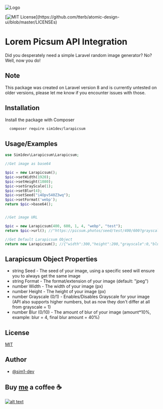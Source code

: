
![Logo](https://laravel.com/img/logotype.min.svg)

[![MIT License](https://img.shields.io/apm/l/atomic-design-ui.svg?)](https://github.com/tterb/atomic-design-ui/blob/master/LICENSEs)
# Lorem Picsum API Integration

Did you desperately need a simple Laravel random image generator? No? Well, now you do!
## Note

This package was created on Laravel version 8 and is currently untested on older versions, please let me know if you encounter issues with those.


## Installation

Install the package with Composer

```bash
  composer require sim1dev/larapicsum
```
    
## Usage/Examples

```php
use Sim1dev\Larapicsum\Larapicsum;

//Get image as base64

$pic = new Larapicsum();
$pic->setWidth(1920);
$pic->setHeight(1080);
$pic->setGrayScale(1);
$pic->setBlur(4);
$pic->setSeed("i4Opv540Z3wq");
$pic->setFormat('webp');
return $pic->base64();


//Get image URL

$pic = new Larapicsum(400, 600, 1, 4, "webp", "test");
return $pic->url(); //"https://picsum.photos/seed/test/400/600?grayscale=1&blur=4.webp"

//Get Default Larapicsum Object
return new Larapicsum(); //{"width":300,"height":200,"grayscale":0,"blur":0,"format":"jpeg","seed":"","url":"https://picsum.photos/300/200?grayscale=0&blur=0.jpeg"}

```


## Larapicsum Object Properties

- string Seed - The seed of your image, using a specific seed will ensure you to always get the same image
- string Format - The format/extension of your image (default: "jpeg")
- number Width - The width of your image (px)
- number Height - The height of your image (px)
- number Grayscale (0/1) - Enables/Disables Grayscale for your image (API also supports higher numbers, but as now they don't differ at all from grayscale = 1)
- number Blur (0/10) - The amount of blur of your image (amount*10%, example: blur = 4, final blur amount = 40%)

## License

[MIT](https://choosealicense.com/licenses/mit/)


## Author

- [@sim1-dev](https://github.com/sim1-dev) 


## Buy [me](https://www.simonetenisci.it/) a coffee ☕

[![alt text][image]][hyperlink]

[hyperlink]:https://www.paypal.com/donate/?hosted_button_id=AS2MJZNHSQEQA
[image]:https://pics.paypal.com/00/s/NDI2ZTExZWQtODY4MS00ZTZiLTg4OGEtZjc1MmEyNjYwNzRj/file.PNG
(Donate with PayPal)